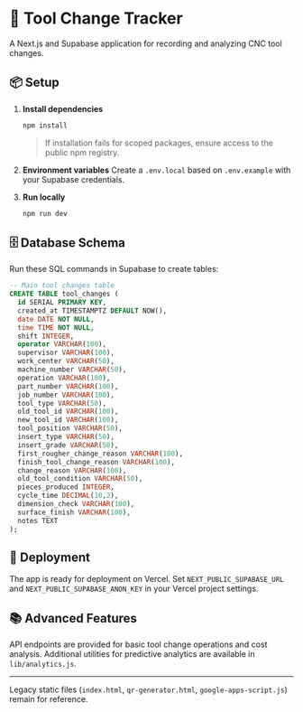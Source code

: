 # 🔧 Tool Change Tracker

A Next.js and Supabase application for recording and analyzing CNC tool changes.

## 📦 Setup

1. **Install dependencies**
   ```bash
   npm install
   ```
   > If installation fails for scoped packages, ensure access to the public npm registry.

2. **Environment variables**
   Create a `.env.local` based on `.env.example` with your Supabase credentials.

3. **Run locally**
   ```bash
   npm run dev
   ```

## 🗄️ Database Schema
Run these SQL commands in Supabase to create tables:

```sql
-- Main tool changes table
CREATE TABLE tool_changes (
  id SERIAL PRIMARY KEY,
  created_at TIMESTAMPTZ DEFAULT NOW(),
  date DATE NOT NULL,
  time TIME NOT NULL,
  shift INTEGER,
  operator VARCHAR(100),
  supervisor VARCHAR(100),
  work_center VARCHAR(50),
  machine_number VARCHAR(50),
  operation VARCHAR(100),
  part_number VARCHAR(100),
  job_number VARCHAR(100),
  tool_type VARCHAR(50),
  old_tool_id VARCHAR(100),
  new_tool_id VARCHAR(100),
  tool_position VARCHAR(50),
  insert_type VARCHAR(50),
  insert_grade VARCHAR(50),
  first_rougher_change_reason VARCHAR(100),
  finish_tool_change_reason VARCHAR(100),
  change_reason VARCHAR(100),
  old_tool_condition VARCHAR(50),
  pieces_produced INTEGER,
  cycle_time DECIMAL(10,2),
  dimension_check VARCHAR(100),
  surface_finish VARCHAR(100),
  notes TEXT
);
```

## 🚀 Deployment

The app is ready for deployment on Vercel. Set `NEXT_PUBLIC_SUPABASE_URL` and `NEXT_PUBLIC_SUPABASE_ANON_KEY` in your Vercel project settings.

## 📚 Advanced Features

API endpoints are provided for basic tool change operations and cost analysis. Additional utilities for predictive analytics are available in `lib/analytics.js`.

---

Legacy static files (`index.html`, `qr-generator.html`, `google-apps-script.js`) remain for reference.
